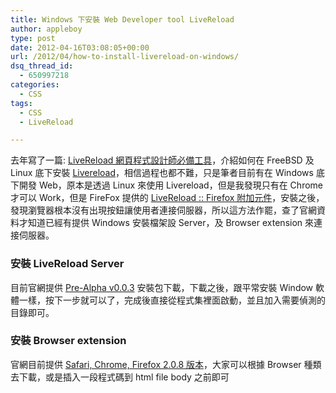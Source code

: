 ```yaml
---
title: Windows 下安裝 Web Developer tool LiveReload
author: appleboy
type: post
date: 2012-04-16T03:08:05+00:00
url: /2012/04/how-to-install-livereload-on-windows/
dsq_thread_id:
  - 650997218
categories:
  - CSS
tags:
  - CSS
  - LiveReload

---
```

去年寫了一篇: <a href="http://blog.wu-boy.com/2011/10/how-to-install-livereload/" target="_blank">LiveReload 網頁程式設計師必備工具</a>，介紹如何在 FreeBSD 及 Linux 底下安裝 <a href="http://livereload.com/" target="_blank">Livereload</a>，相信過程也都不難，只是筆者目前有在 Windows 底下開發 Web，原本是透過 Linux 來使用 Livereload，但是我發現只有在 Chrome 才可以 Work，但是 FireFox 提供的 <a href="https://addons.mozilla.org/zh-tw/firefox/addon/livereload/" target="_blank">LiveReload :: Firefox 附加元件</a>，安裝之後，發現瀏覽器根本沒有出現按鈕讓使用者連接伺服器，所以這方法作罷，查了官網資料才知道已經有提供 Windows 安裝檔架設 Server，及 Browser extension 來連接伺服器。

<!--more-->

### 安裝 LiveReload Server

目前官網提供 <a href="http://download.livereload.com/LiveReload-0.0.3-Setup.exe" target="_blank">Pre-Alpha v0.0.3</a> 安裝包下載，下載之後，跟平常安裝 Window 軟體一樣，按下一步就可以了，完成後直接從程式集裡面啟動，並且加入需要偵測的目錄即可。

### 安裝 Browser extension

官網目前提供 <a href="http://help.livereload.com/kb/general-use/browser-extensions" target="_blank">Safari, Chrome, Firefox 2.0.8 版本</a>，大家可以根據 Browser 種類去下載，或是插入一段程式碼到 html file body 之前即可 

<pre class="brush: jscript; title: ; notranslate" title=""><script>document.write('<script src="http://' + (location.host || 'localhost').split(':')[0] + ':35729/livereload.js?snipver=1"></' + 'script>')</script></pre>